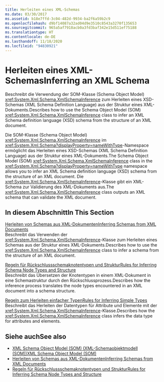 ```yaml
---
title: Herleiten eines XML-Schemas
ms.date: 03/30/2017
ms.assetid: b18e7ffd-3c04-482d-9934-ba2f6a59b2c9
ms.openlocfilehash: d9bf14087a32ad04d9e3510c8543a3270f135653
ms.sourcegitcommit: 965a5af7918acb0a3fd3baf342e15d511ef75188
ms.translationtype: HT
ms.contentlocale: de-DE
ms.lasthandoff: 11/18/2020
ms.locfileid: "94830921"
---
```

# <a name="inferring-an-xml-schema"></a><span data-ttu-id="53bb2-102">Herleiten eines XML-Schemas</span><span class="sxs-lookup"><span data-stu-id="53bb2-102">Inferring an XML Schema</span></span>
<span data-ttu-id="53bb2-103">Beschreibt die Verwendung der SOM-Klasse (Schema Object Model) <xref:System.Xml.Schema.XmlSchemaInference> zum Herleiten eines XSD-Schemas (XML Schema Definition Language) aus der Struktur eines XML-Dokuments.</span><span class="sxs-lookup"><span data-stu-id="53bb2-103">Describes how to use the Schema Object Model (SOM) <xref:System.Xml.Schema.XmlSchemaInference> class to infer an XML Schema definition language (XSD) schema from the structure of an XML document.</span></span>  
  
 <span data-ttu-id="53bb2-104">Die SOM-Klasse (Schema Object Model) <xref:System.Xml.Schema.XmlSchemaInference> im <xref:System.Xml.Schema?displayProperty=nameWithType>-Namespace ermöglicht das Herleiten eines XSD-Schemas (XML Schema Definition Language) aus der Struktur eines XML-Dokuments.</span><span class="sxs-lookup"><span data-stu-id="53bb2-104">The Schema Object Model (SOM) <xref:System.Xml.Schema.XmlSchemaInference> class in the <xref:System.Xml.Schema?displayProperty=nameWithType> namespace allows you to infer an XML Schema definition language (XSD) schema from the structure of an XML document.</span></span> <span data-ttu-id="53bb2-105">Die <xref:System.Xml.Schema.XmlSchemaInference>-Klasse gibt ein XML-Schema zur Validierung des XML-Dokuments aus.</span><span class="sxs-lookup"><span data-stu-id="53bb2-105">The <xref:System.Xml.Schema.XmlSchemaInference> class outputs an XML schema that can validate the XML document.</span></span>  
  
## <a name="in-this-section"></a><span data-ttu-id="53bb2-106">In diesem Abschnitt</span><span class="sxs-lookup"><span data-stu-id="53bb2-106">In This Section</span></span>  
 [<span data-ttu-id="53bb2-107">Herleiten von Schemas aus XML-Dokumenten</span><span class="sxs-lookup"><span data-stu-id="53bb2-107">Inferring Schemas from XML Documents</span></span>](inferring-schemas-from-xml-documents.md)  
 <span data-ttu-id="53bb2-108">Beschreibt das Verwenden der <xref:System.Xml.Schema.XmlSchemaInference>-Klasse zum Herleiten eines Schemas aus der Struktur eines XML-Dokuments.</span><span class="sxs-lookup"><span data-stu-id="53bb2-108">Describes how to use the <xref:System.Xml.Schema.XmlSchemaInference> class to infer a schema from the structure of an XML document.</span></span>  
  
 [<span data-ttu-id="53bb2-109">Regeln für Rückschlussschemaknotentypen und Struktur</span><span class="sxs-lookup"><span data-stu-id="53bb2-109">Rules for Inferring Schema Node Types and Structure</span></span>](rules-for-inferring-schema-node-types-and-structure.md)  
 <span data-ttu-id="53bb2-110">Beschreibt das Übersetzen der Knotentypen in einem XML-Dokument in eine Schemastruktur durch den Rückschlussprozess.</span><span class="sxs-lookup"><span data-stu-id="53bb2-110">Describes how the inference process translates the node types encountered in an XML document into a schema structure.</span></span>  
  
 [<span data-ttu-id="53bb2-111">Regeln zum Herleiten einfacher Typen</span><span class="sxs-lookup"><span data-stu-id="53bb2-111">Rules for Inferring Simple Types</span></span>](rules-for-inferring-simple-types.md)  
 <span data-ttu-id="53bb2-112">Beschreibt das Herleiten der Datentypen für Attribute und Elemente mit der <xref:System.Xml.Schema.XmlSchemaInference>-Klasse.</span><span class="sxs-lookup"><span data-stu-id="53bb2-112">Describes how the <xref:System.Xml.Schema.XmlSchemaInference> class infers the data type for attributes and elements.</span></span>  
  
## <a name="see-also"></a><span data-ttu-id="53bb2-113">Siehe auch</span><span class="sxs-lookup"><span data-stu-id="53bb2-113">See also</span></span>

- [<span data-ttu-id="53bb2-114">XML Schema Object Model (SOM) (XML-Schemaobjektmodell (SOM))</span><span class="sxs-lookup"><span data-stu-id="53bb2-114">XML Schema Object Model (SOM)</span></span>](xml-schema-object-model-som.md)
- [<span data-ttu-id="53bb2-115">Herleiten von Schemas aus XML-Dokumenten</span><span class="sxs-lookup"><span data-stu-id="53bb2-115">Inferring Schemas from XML Documents</span></span>](inferring-schemas-from-xml-documents.md)
- [<span data-ttu-id="53bb2-116">Regeln für Rückschlussschemaknotentypen und Struktur</span><span class="sxs-lookup"><span data-stu-id="53bb2-116">Rules for Inferring Schema Node Types and Structure</span></span>](rules-for-inferring-schema-node-types-and-structure.md)
